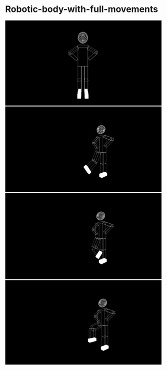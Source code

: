 # Robotic-body-with-full-movements
                        
<p float="left">
  <img src="https://github.com/mennatallah-nawar/Robotic-body-with-full-movements/blob/master/1%20(1).png" width="500" />
  <img src="https://github.com/mennatallah-nawar/Robotic-body-with-full-movements/blob/master/1%20(2).png" width="500" /> 
  <img src="https://github.com/mennatallah-nawar/Robotic-body-with-full-movements/blob/master/1%20(3).png" width="500" /> 
  <img src="https://github.com/mennatallah-nawar/Robotic-body-with-full-movements/blob/master/1%20(4).png" width="500" hight="250"/>
</p>
